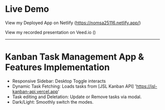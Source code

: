# Live Demo
View my Deployed App on Netlify (https://nomsa25116.netlify.app/)

View my recorded presentation on Veed.io ()

---

# Kanban Task Management App & Features Implementation

- Responsive Sidebar: Desktop Toggle interacts
- Dynamic Task Fetching: Loads tasks from [JSL Kanban API] 'https://jsl-kanban-api.vercel.app'
- Task editing and Deletation: Update or Remove tasks via modal.
- Dark/Light: Smoothly switch the modes.
